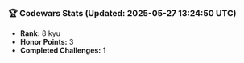 ### 🏆 Codewars Stats (Updated: 2025-05-27 13:24:50 UTC)

- **Rank:** 8 kyu
- **Honor Points:** 3
- **Completed Challenges:** 1
